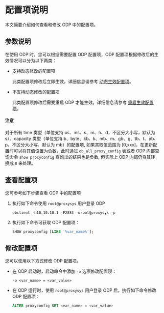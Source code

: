# 配置项说明

本文简要介绍如何查看和修改 ODP 中的配置项。

## 参数说明

在使用 ODP 时，您可以根据需要配置 ODP 配置项，ODP 配置项根据修改后的生效情况可以分为以下两类：

* 支持动态修改的配置项

  此类配置项修改后立即生效。详细信息请参考 [动态生效配置项](200.dynamically-effective/40.binlog-service_ip.md)。
  
* 不支持动态修改的配置项

  此类配置项修改后需要重启 ODP 才能生效。详细信息请参考 [重启生效配置项](300.restart-takes-effect/30.automatic_match_work_thread.md)。

<main id="notice" type='notice'>
  <h4>注意</h4>
  <p>对于所有 time 类型（单位支持 us、ms、s、m、h、d，不区分大小写，默认为 s）、capacity 类型（单位支持 b、byte、kb、k、mb、m、gb、g、tb、t、pb、p，不区分大小写，默认为 mb）的配置项, 如果其取值范围为 [0,xxx]，在更新配置时可以将其值设置为负数，此时通过 <code>ob_all_proxy_config</code> 表或者 ODP 内部查询命令 <code>show proxyconfig</code> 查询出的结果也是负数, 但实际上 ODP 内部仍将其转换成 <code>0</code> 来处理。</p>
</main>

## 查看配置项

您可参考如下步骤查看 ODP 中的配置项

1. 执行如下命令使用 `root@proxysys` 用户登录 ODP

   ```shell
   obclient -h10.10.10.1 -P2883 -uroot@proxysys -p
   ```

2. 执行如下命令可获取 ODP 配置项：

   ```sql
   SHOW proxyconfig [LIKE '%var_name%'];
   ```

## 修改配置项

您可以使用以下方式修改 ODP 配置项。

* 在 ODP 启动时，启动命令中添加 `-o` 选项修改配置项：

  ```shell
  -o <var_name> = <var_value>
  ```

* 在 ODP 运行时，使用 `root@proxysys` 用户登录 ODP 后，执行如下命令修改 ODP 配置项：

  ```sql
  ALTER proxyconfig SET <var_name> = <var_value>
  ```

